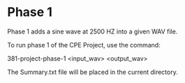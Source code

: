 Phase 1
=======

Phase 1 adds a sine wave at 2500 HZ into a given WAV file.

To run phase 1 of the CPE Project, use the command:

381-project-phase-1 \<input_wav\> \<output_wav\>

The Summary.txt file will be placed in the current directory.
